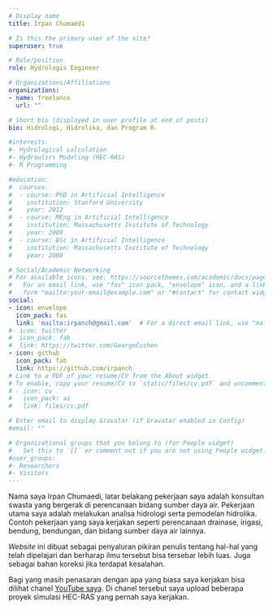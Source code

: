 ```yaml
---
# Display name
title: Irpan Chumaedi

# Is this the primary user of the site?
superuser: true

# Role/position
role: Hydrologis Engineer

# Organizations/Affiliations
organizations:
- name: freelance
  url: ""

# Short bio (displayed in user profile at end of posts)
bio: Hidrologi, Hidrolika, dan Program R.

#interests:
#- Hydrological calculation
#- Hydraulics Modeling (HEC-RAS)
#- R Programming

#education:
#  courses:
#  - course: PhD in Artificial Intelligence
#    institution: Stanford University
#    year: 2012
#  - course: MEng in Artificial Intelligence
#    institution: Massachusetts Institute of Technology
#    year: 2009
#  - course: BSc in Artificial Intelligence
#    institution: Massachusetts Institute of Technology
#    year: 2008

# Social/Academic Networking
# For available icons, see: https://sourcethemes.com/academic/docs/page-builder/#icons
#   For an email link, use "fas" icon pack, "envelope" icon, and a link in the
#   form "mailto:your-email@example.com" or "#contact" for contact widget.
social:
- icon: envelope
  icon_pack: fas
  link: 'mailto:irpanch@gmail.com'  # For a direct email link, use "mailto:test@example.org".
#- icon: twitter
#  icon_pack: fab
#  link: https://twitter.com/GeorgeCushen
- icon: github
  icon_pack: fab
  link: https://github.com/irpanch
# Link to a PDF of your resume/CV from the About widget.
# To enable, copy your resume/CV to `static/files/cv.pdf` and uncomment the lines below.
# - icon: cv
#   icon_pack: ai
#   link: files/cv.pdf

# Enter email to display Gravatar (if Gravatar enabled in Config)
#email: ""

# Organizational groups that you belong to (for People widget)
#   Set this to `[]` or comment out if you are not using People widget.
#user_groups:
#- Researchers
#- Visitors
---
```


Nama saya Irpan Chumaedi, latar belakang pekerjaan saya adalah konsultan swasta yang bergerak di perencanaan bidang sumber daya air. Pekerjaan utama saya adalah melakukan analisa hidrologi serta pemodelan hidrolika. Contoh pekerjaan yang saya kerjakan seperti perencanaan drainase, irigasi, bendung, bendungan, dan bidang sumber daya air lainnya.

*Website* ini dibuat sebagai penyaluran pikiran penulis tentang hal-hal yang telah dipelajari dan berharap ilmu tersebut bisa tersebar lebih luas. Juga sebagai bahan koreksi jika terdapat kesalahan.

Bagi yang masih penasaran dengan apa yang biasa saya kerjakan bisa dilihat chanel [YouTube saya](https://www.youtube.com/irpanch "chanel youtube"). Di chanel tersebut saya upload beberapa proyek simulasi HEC-RAS yang pernah saya kerjakan.

